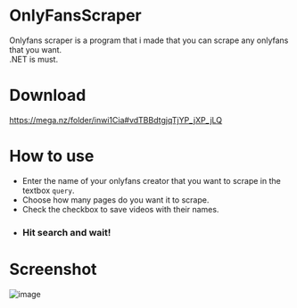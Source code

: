 # OnlyFansScraper
Onlyfans scraper is a program that i made that you can scrape any onlyfans that you want.
<br>
.NET is must.

# Download
https://mega.nz/folder/inwi1Cia#vdTBBdtgjqTjYP_jXP_jLQ

# How to use
- Enter the name of your onlyfans creator that you want to scrape in the textbox `query`.
- Choose how many pages do you want it to scrape.
- Check the checkbox to save videos with their names.
- ### Hit search and wait!

# Screenshot
![image](https://github.com/yabelo/OnlyFansScraper/assets/111225417/c6cae322-e840-4e3b-914b-7cde178c96e1)
